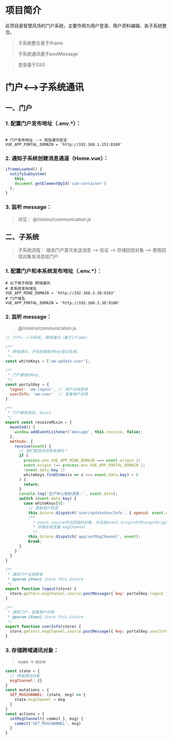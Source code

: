 # 项目简介
此项目是智慧风场的门户系统，主要作用为用户登录、用户资料编辑、各子系统整合。

> 子系统整合基于iframe

> 子系统通讯基于postMessage

> 登录基于SSO

# 门户<-->子系统通讯
## 一、门户
### 1. 配置门户发布地址（.env.*）：
  ```yarm
  
  # 门户发布地址 --> 校验通讯安全
  VUE_APP_PORTAL_DOMAIN = 'http://192.168.1.151:8100'
  ```
### 2. 通知子系统创建消息通道（Home.vue）：
  ```javascript
  iframeLoaded() {
    notifySubSystem(
      this,
      document.getElementById('sub-container')
    );
  }
  ```
### 3. 监听 message：
> 详见： @/mixins/communication.js

## 二、子系统
> 子系统流程： 接收门户首次发送消息 --> 验证 --> 存储回信对象 --> 使用回信对象发消息给门户
### 1. 配置门户和本系统发布地址（.env.*）：
  ```yarm
  # 以下用于校验 跨域通讯
  # 本系统发布域名
  VUE_APP_MINE_DOMAIN = 'http://192.168.3.30:9103'
  # 门户域名
  VUE_APP_PORTAL_DOMAIN = 'http://192.168.3.30:9100'
  ```
### 2. 监听 message：
> @/mixins/communication.js
```javascript
// 门户<-->子系统, 跨域通讯（基于iframe）

/**
 * 跨域通讯，子系统接收的key值白名单;
 */
const whiteKeys = ['wm-update-user'];

/**
 * 门户接收的key,
 */
const portalKey = {
  logout: 'wm-logout', // 用户注销登录
  userInfo: 'wm-user'  // 查看用户详情
}

/**
 * 门户接收消息, mixin
 */
export const receiveMixin = {
  mounted() {
    window.addEventListener('message', this.receive, false);
  },
  methods: {
    receive(event) {
      // 我们能信任信息来源吗？
      if (
        process.env.VUE_APP_MINE_DOMAIN === event.origin ||
        event.origin !== process.env.VUE_APP_PORTAL_DOMAIN ||
        !event.data.key ||
        whiteKeys.findIndex(x => x === event.data.key) < 0
      ) {
        return;
      }
      console.log('生产中心收到消息：', event.data);
      switch (event.data.key) {
        case whiteKeys[0]:
          // 更新用户信息
          this.$store.dispatch('user/updateUserInfo', { openid: event.data.value.openid, sub: event.data.value.sub });
          /**
            * event.source作为回信的对象，并且把event.origin作为targetOrigin
            * 存储全局变量 msgChannel
            */
          this.$store.dispatch('app/setMsgChannel', event);
          break;
      }
    }
  }
}

/**
 * 通知门户注销登录
 * @param {Vuex} store this.$store
 */
export function logout(store) {
  store.getters.msgChannel.source.postMessage({ key: portalKey.logout }, store.getters.msgChannel.origin);
}

/**
 * 通知门户，查看用户详情
 * @param {Vuex} store this.$store
 */
export function userInfo(store) {
  store.getters.msgChannel.source.postMessage({ key: portalKey.userInfo }, store.getters.msgChannel.origin);
}
```
### 3. 存储跨域通讯对象：
> vuex -> store
  ```javascript
  const state = {
    // 跨域通讯对象
    msgChannel: {}
  }
  const mutations = {
    SET_MSGCHANNEL: (state, msg) => {
      state.msgChannel = msg
    }
  }
  const actions = {
    setMsgChannel({ commit }, msg) {
      commit('SET_MSGCHANNEL', msg)
    }
  }
  ```